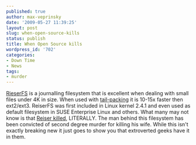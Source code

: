 ```yaml
---
published: true
author: max-veprinsky
date: '2009-05-27 11:39:25'
layout: post
slug: when-open-source-kills
status: publish
title: When Open Source kills
wordpress_id: '702'
categories:
- Down Time
- News
tags:
- murder
---
```


[RieserFS](http://en.wikipedia.org/wiki/ReiserFS) is a journalling filesystem that is excellent when dealing with small files under 4K in size. When used with [tail-packing](http://en.wikipedia.org/wiki/Tail_packing) it is 10-15x faster then ext2/ext3. ReiserFS was first included in Linux kernel 2.4.1 and even used  as default filesystem in SUSE Enterprise Linux and others. What many may not know is that [Reiser killed](http://en.wikipedia.org/wiki/Hans_Reiser), LITERALLY. The man behind this filesystem has been convicted of second degree murder for killing his wife. While this isn't exactly breaking new it just goes to show you that extroverted geeks have it in them.
